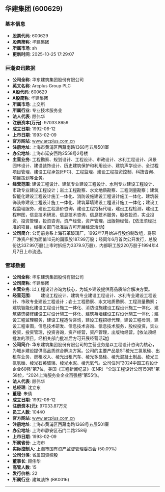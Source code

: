 ## 华建集团 (600629)

### 基本信息

- **股票代码**: 600629
- **股票简称**: 华建集团
- **所属市场**: sh
- **更新时间**: 2025-10-25 17:29:07

### 巨潮资讯数据

- **公司全称**: 华东建筑集团股份有限公司
- **英文名称**: Arcplus Group PLC
- **A股代码**: 600629
- **A股简称**: 华建集团
- **所属市场**: 上交所
- **所属行业**: 专业技术服务业
- **法人代表**: 顾伟华
- **注册资本(万元)**: 97033.8659
- **成立日期**: 1992-06-12
- **上市日期**: 1993-02-09
- **官方网站**: www.arcplus.com.cn
- **注册地址**: 上海市黄浦区西藏南路1368号五层501室
- **办公地址**: 上海市延安西路2558号2号楼
- **主营业务**: 工程勘察、规划设计、工程设计、市政设计、水利工程设计、风景园林设计、建设装饰设计、历史建筑保护和利用设计、建筑声学设计、全过程项目管理、建设工程承包(EPC)、工程监理、建设工程投资控制、科技咨询、项目策划等业务。
- **经营范围**: 建设工程设计、建筑专业建设工程设计、水利专业建设工程设计、市政专业建设工程设计；岩土工程勘察、水文地质勘察、工程测量勘察；建筑智能化建设工程设计施工一体化、消防设施建设工程设计施工一体化、建筑装饰装修建设工程设计施工一体化、建筑幕墙建设工程设计施工一体化；建设工程监理服务，建设工程造价咨询，建设工程招标代理，建设工程检测，建设工程审图，信息技术研发、信息技术咨询、信息技术服务，股权投资，实业投资，投资管理，投资咨询，资产经营，资产管理，出版物经营。【依法须经批准的项目，经相关部门批准后方可开展经营活动】
- **公司简介**: 公司前身系上海石革玻璃厂，1992年7月始进行股份制改组，将原厂净资产折为面值10元的国家股187.99万股；经同年6月首次公开发行，总股份达337.99万股(上市时拆细为3379.9万股)，内部职工股220万股于1994年4月7日上市流通。

### 雪球数据

- **公司全称**: 华东建筑集团股份有限公司
- **公司简称**: 华建集团
- **主营业务**: 以工程设计咨询为核心，为城乡建设提供高品质综合解决方案。
- **经营范围**: 　　建设工程设计、建筑专业建设工程设计、水利专业建设工程设计、市政专业建设工程设计；岩土工程勘察、水文地质勘察、工程测量勘察；建筑智能化建设工程设计施工一体化、消防设施建设工程设计施工一体化、建筑装饰装修建设工程设计施工一体化、建筑幕墙建设工程设计施工一体化；建设工程监理服务，建设工程造价咨询，建设工程招标代理，建设工程检测，建设工程审图，信息技术研发、信息技术咨询、信息技术服务，股权投资，实业投资，投资管理，投资咨询，资产经营，资产管理，出版物经营。【依法须经批准的项目，经相关部门批准后方可开展经营活动】
- **公司简介**: 华东建筑集团股份有限公司的主营业务是以工程设计咨询为核心，为城乡建设提供高品质综合解决方案。公司的主要产品是ST棱光三氯氢硅、出租车业务、房租收入、棱光出租汽车、棱光多晶硅、棱光混凝土制品、棱光三氯氢硅、棱光石英玻璃、棱光水泥、棱光氧气。公司位列“2024中国工程设计企业60强”第7位，美国《工程新闻纪录》（ENR）“全球工程设计公司150强”第58位，“2024上海服务业企业百强榜”第55位。
- **法人代表**: 顾伟华
- **总经理**: 沈立东
- **董秘**: 朱倩
- **成立日期**: 1992-06-12
- **注册资本(元)**: 97033.87万元
- **员工人数**: 10440
- **官方网站**: www.arcplus.com.cn
- **注册地址**: 上海市黄浦区西藏南路1368号五层501室
- **办公地址**: 上海市静安区石门二路258号
- **上市日期**: 1993-02-09
- **所属省份**: 上海市
- **实际控制人**: 上海市国有资产监督管理委员会 (50.09%)
- **公司分类**: 省属国资控股
- **董事长**: 顾伟华
- **高管人数**: 15
- **发行价格**: 22
- **所属行业**: 建筑装饰 (BK0016)

---